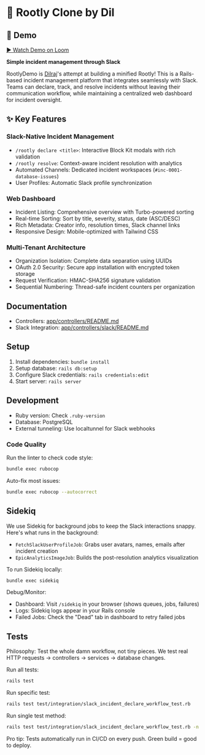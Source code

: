 # 🚨 Rootly Clone by Dil

## 🎥 Demo

[▶️ Watch Demo on Loom](https://www.loom.com/share/419c3c1761f14e64b6a47a1887d96860?sid=bc592556-72f7-463c-8e75-6309992477a4)


**Simple incident management through Slack**

RootlyDemo is [Dilraj](https://www.linkedin.com/in/dilraj-singh-468771169/)'s
attempt at building a minified Rootly! This is a Rails-based incident management
platform that integrates seamlessly with Slack. Teams can declare, track, and
resolve incidents without leaving their communication workflow, while
maintaining a centralized web dashboard for incident oversight.

## ✨ Key Features

### Slack-Native Incident Management

- `/rootly declare <title>`: Interactive Block Kit modals with rich validation
- `/rootly resolve`: Context-aware incident resolution with analytics
- Automated Channels: Dedicated incident workspaces
  (`#inc-0001-database-issues`)
- User Profiles: Automatic Slack profile synchronization

### Web Dashboard

- Incident Listing: Comprehensive overview with Turbo-powered sorting
- Real-time Sorting: Sort by title, severity, status, date (ASC/DESC)
- Rich Metadata: Creator info, resolution times, Slack channel links
- Responsive Design: Mobile-optimized with Tailwind CSS

### Multi-Tenant Architecture

- Organization Isolation: Complete data separation using UUIDs
- OAuth 2.0 Security: Secure app installation with encrypted token storage
- Request Verification: HMAC-SHA256 signature validation
- Sequential Numbering: Thread-safe incident counters per organization

## Documentation

- Controllers: [app/controllers/README.md](app/controllers/README.md)
- Slack Integration:
  [app/controllers/slack/README.md](app/controllers/slack/README.md)

## Setup

1. Install dependencies: `bundle install`
2. Setup database: `rails db:setup`
3. Configure Slack credentials: `rails credentials:edit`
4. Start server: `rails server`

## Development

- Ruby version: Check `.ruby-version`
- Database: PostgreSQL
- External tunneling: Use localtunnel for Slack webhooks

### Code Quality

Run the linter to check code style:

```bash
bundle exec rubocop
```

Auto-fix most issues:

```bash
bundle exec rubocop --autocorrect
```

## Sidekiq

We use Sidekiq for background jobs to keep the Slack interactions snappy. Here's
what runs in the background:

- `FetchSlackUserProfileJob`: Grabs user avatars, names, emails after incident
  creation
- `EpicAnalyticsImageJob`: Builds the post-resolution analytics visualization

To run Sidekiq locally:

```bash
bundle exec sidekiq
```

Debug/Monitor:

- Dashboard: Visit `/sidekiq` in your browser (shows queues, jobs, failures)
- Logs: Sidekiq logs appear in your Rails console
- Failed Jobs: Check the "Dead" tab in dashboard to retry failed jobs

## Tests

Philosophy: Test the whole damn workflow, not tiny pieces. We test real HTTP
requests → controllers → services → database changes.

Run all tests:

```bash
rails test
```

Run specific test:

```bash
rails test test/integration/slack_incident_declare_workflow_test.rb
```

Run single test method:

```bash
rails test test/integration/slack_incident_declare_workflow_test.rb -n test_successful_declare_command
```

Pro tip: Tests automatically run in CI/CD on every push. Green build = good to
deploy.
